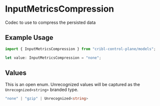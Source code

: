 # InputMetricsCompression

Codec to use to compress the persisted data

## Example Usage

```typescript
import { InputMetricsCompression } from "cribl-control-plane/models";

let value: InputMetricsCompression = "none";
```

## Values

This is an open enum. Unrecognized values will be captured as the `Unrecognized<string>` branded type.

```typescript
"none" | "gzip" | Unrecognized<string>
```
